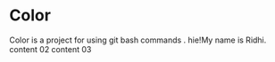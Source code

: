 # Color
Color is a project for using git bash commands .
hie!My name is Ridhi.
content 02
content 03
